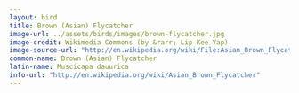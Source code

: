 ```yaml
---
layout: bird
title: Brown (Asian) Flycatcher
image-url: ../assets/birds/images/brown-flycatcher.jpg
image-credit: Wikimedia Commons (by &rarr; Lip Kee Yap) 
image-source-url: "http://en.wikipedia.org/wiki/File:Asian_Brown_Flycatcher_-_Muscicapa_dauurica.jpg"
common-name: Brown (Asian) Flycatcher
latin-name: Muscicapa dauurica
info-url: "http://en.wikipedia.org/wiki/Asian_Brown_Flycatcher"
---
```

